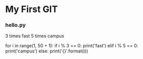 # My First GIT

### hello.py

3 times fast
5 times campus

for i in range(1, 50 + 1):
    if i % 3 == 0:
        print('fast')
    elif i % 5 == 0:
        print('campus')
    else:
        print('{}'.format(i))
 
